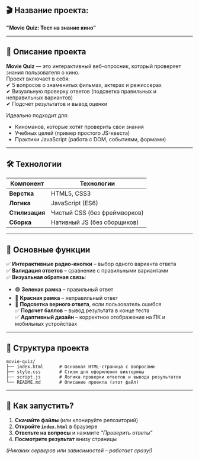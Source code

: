 
## **🎬 Название проекта:**  
**"Movie Quiz: Тест на знание кино"**  

---

## **📝 Описание проекта**  
**Movie Quiz** — это интерактивный веб-опросник, который проверяет знания пользователя о кино.  
Проект включает в себя:  
✔ 5 вопросов о знаменитых фильмах, актерах и режиссерах  
✔ Визуальную проверку ответов (подсветка правильных и неправильных вариантов)  
✔ Подсчет результатов и вывод оценки  

Идеально подходит для:  
- Киноманов, которые хотят проверить свои знания  
- Учебных целей (пример простого JS-квеста)  
- Практики JavaScript (работа с DOM, событиями, формами)  

---

## **🛠 Технологии**  
| Компонент       | Технологии       |
|----------------|-----------------|
| **Верстка**    | HTML5, CSS3     |
| **Логика**     | JavaScript (ES6) |
| **Стилизация** | Чистый CSS (без фреймворков) |
| **Сборка**     | Нативный JS (без сборщиков) |

---

## **🎯 Основные функции**  
✅ **Интерактивные радио-кнопки** – выбор одного варианта ответа  
✅ **Валидация ответов** – сравнение с правильными вариантами  
✅ **Визуальная обратная связь**:  
   - 🟢 **Зеленая рамка** – правильный ответ  
   - 🔴 **Красная рамка** – неправильный ответ  
   - 📌 **Подсветка верного ответа**, если пользователь ошибся  
✅ **Подсчет баллов** – вывод результата в конце теста  
✅ **Адаптивный дизайн** – корректное отображение на ПК и мобильных устройствах  

---

## **📂 Структура проекта**  
```
movie-quiz/
├── index.html      # Основная HTML-страница с вопросами
├── style.css       # Стили для оформления викторины
├── script.js       # Логика проверки ответов и вывода результатов
└── README.md       # Описание проекта (этот файл)
```

---

## **🚀 Как запустить?**  
1. **Скачайте файлы** (или клонируйте репозиторий)  
2. **Откройте `index.html`** в браузере  
3. **Ответьте на вопросы** и нажмите *"Проверить ответы"*  
4. **Посмотрите результат** внизу страницы  

*(Никаких серверов или зависимостей – работает сразу!)*  
